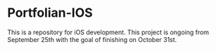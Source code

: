 # Portfolian-IOS
This is a repository for iOS development.
This project is ongoing from September 25th with the goal of finishing on October 31st.
